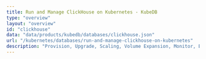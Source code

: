 ```yaml
---
title: Run and Manage ClickHouse on Kubernetes - KubeDB
type: "overview"
layout: "overview"
id: "clickhouse"
data: "data/products/kubedb/databases/clickhouse.json"
url: "/kubernetes/databases/run-and-manage-clickhouse-on-kubernetes"
description: "Provision, Upgrade, Scaling, Volume Expansion, Monitor, Backup & Restore, Security for ClickHouse Databases in Kubernetes on any Public & Private Cloud"
---
```

